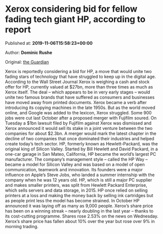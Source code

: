 
# Xerox considering bid for fellow fading tech giant HP, according to report

Published at: **2019-11-06T15:58:23+00:00**

Author: **Dominic Rushe**

Original: [the Guardian](https://www.theguardian.com/business/2019/nov/06/xerox-hp-hewlett-packard-bid)

Xerox is reportedly considering a bid for HP, a move that would unite two fading stars of technology that have struggled to keep up in the digital age.
According to the Wall Street Journal Xerox is weighing a cash and stock offer for HP, currently valued at $27bn, more than three times as much as Xerox itself.
The deal – which appears to be in very early stages – would unite two famous brands that have suffered as consumers and businesses have moved away from printed documents. Xerox became a verb after introducing its copying machines in the late 1950s. But as the world moved online, and Google was added to the lexicon, Xerox struggled. Some 900 jobs were cut last October after a proposed merger with Fujifilm soured.
On Tuesday a $1bn lawsuit filed by Fujifilm against Xerox was dismissed and Xerox announced it would sell its stake in a joint venture between the two companies for about $2.3bn.
A merger would mark the latest chapter in the decline of two companies that once dominated their industries and helped create today’s tech sector.
HP, formerly known as Hewlett-Packard, was the original king of Silicon Valley. Started by Bill Hewlett and David Packard, in a one-car garage in San Mateo, California, HP became the world’s largest PC manufacturer.
The company’s management style – called the HP Way – became a model for Silicon Valley and was based on a model of open communication, teamwork and innovation. Its founders were a major influence on Apple’s Steve Jobs, who landed a summer internship with the company when he was 12 years old.
HP, which is still a major PC supplier and makes smaller printers, was split from Hewlett Packard Enterprise, which sells servers and data storage, in 2015.
HP once relied on selling printers at a loss and making the money back by selling ink cartridges but as people print less the model has become strained. In October HP announced it was laying off as many as 9,000 people.
Xerox’s share price has been on a winning streak – nearly doubling in the last year – thanks to its cost-cutting programme. Shares rose 2.53% on the news on Wednesday. Xerox’s share price has fallen about 10% over the year but rose over 9% in morning trading.
